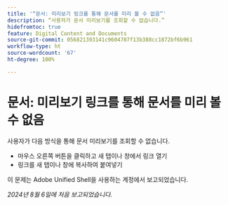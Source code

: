 ```yaml
---
title: '“문서: 미리보기 링크를 통해 문서를 미리 볼 수 없음”'
description: “사용자가 문서 미리보기를 조회할 수 없습니다.”
hidefromtoc: true
feature: Digital Content and Documents
source-git-commit: 056821393141c9604707f13b388cc1872bf6b961
workflow-type: ht
source-wordcount: '67'
ht-degree: 100%

---
```



# 문서: 미리보기 링크를 통해 문서를 미리 볼 수 없음

사용자가 다음 방식을 통해 문서 미리보기를 조회할 수 없습니다.

* 마우스 오른쪽 버튼을 클릭하고 새 탭이나 창에서 링크 열기
* 링크를 새 탭이나 창에 복사하여 붙여넣기

이 문제는 Adobe Unified Shell을 사용하는 계정에서 보고되었습니다.

_2024년 8월 6일에 처음 보고되었습니다._
